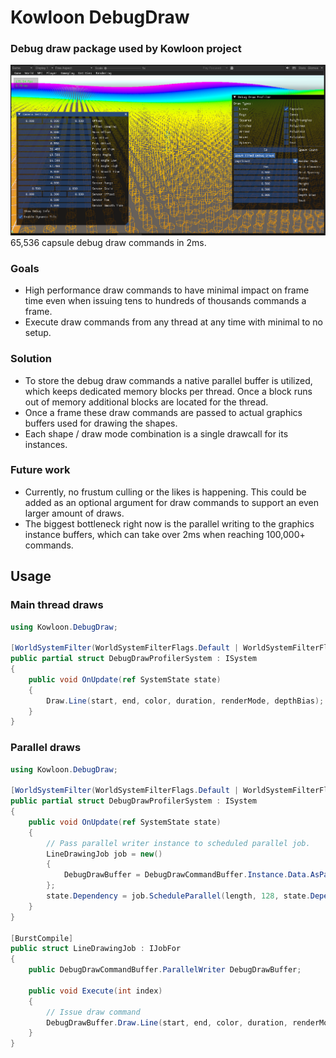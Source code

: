 # Kowloon DebugDraw

### Debug draw package used by Kowloon project

![Capsules](images/capsules.png)
65,536 capsule debug draw commands in 2ms.

### Goals
- High performance draw commands to have minimal impact on frame time even when issuing tens to hundreds of thousands commands a frame.
- Execute draw commands from any thread at any time with minimal to no setup.

### Solution
- To store the debug draw commands a native parallel buffer is utilized, which keeps dedicated memory blocks per thread. Once a block runs out of memory additional blocks are located for the thread.
- Once a frame these draw commands are passed to actual graphics buffers used for drawing the shapes.
- Each shape / draw mode combination is a single drawcall for its instances.

### Future work
- Currently, no frustum culling or the likes is happening. This could be added as an optional argument for draw commands to support an even larger amount of draws.
- The biggest bottleneck right now is the parallel writing to the graphics instance buffers, which can take over 2ms when reaching 100,000+ commands.

## Usage

### Main thread draws
```csharp
using Kowloon.DebugDraw;

[WorldSystemFilter(WorldSystemFilterFlags.Default | WorldSystemFilterFlags.Editor)] 
public partial struct DebugDrawProfilerSystem : ISystem
{
    public void OnUpdate(ref SystemState state)
    {
        Draw.Line(start, end, color, duration, renderMode, depthBias);
    }    
}
```

### Parallel draws
```csharp
using Kowloon.DebugDraw;

[WorldSystemFilter(WorldSystemFilterFlags.Default | WorldSystemFilterFlags.Editor)] 
public partial struct DebugDrawProfilerSystem : ISystem
{
    public void OnUpdate(ref SystemState state)
    {
        // Pass parallel writer instance to scheduled parallel job.
        LineDrawingJob job = new()
        {
            DebugDrawBuffer = DebugDrawCommandBuffer.Instance.Data.AsParallelWriter()
        };
        state.Dependency = job.ScheduleParallel(length, 128, state.Dependency);
    }    
}

[BurstCompile]
public struct LineDrawingJob : IJobFor
{
    public DebugDrawCommandBuffer.ParallelWriter DebugDrawBuffer;

    public void Execute(int index)
    {
        // Issue draw command
        DebugDrawBuffer.Draw.Line(start, end, color, duration, renderMode, depthBias);
    }
}
```